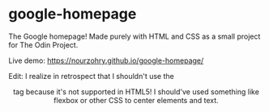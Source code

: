 # google-homepage
The Google homepage! Made purely with HTML and CSS as a small project for The Odin Project.

Live demo: https://nourzohry.github.io/google-homepage/

Edit: I realize in retrospect that I shouldn't use the <center> tag because it's not supported in HTML5! I should've used something like flexbox or other CSS to center elements and text.
